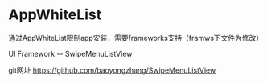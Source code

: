 # AppWhiteList
通过AppWhiteList限制app安装，需要frameworks支持（framws下文件为修改）

UI Framework -- SwipeMenuListView 

git网址
https://github.com/baoyongzhang/SwipeMenuListView

